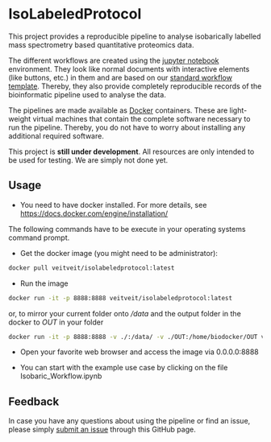 # IsoLabeledProtocol

This project provides a reproducible pipeline to analyse isobarically labelled mass spectrometry based quantitative proteomics data.

The different workflows are created using the [jupyter notebook](http://jupyter.org) environment. They look like normal documents with interactive elements (like buttons, etc.) in them and are based on our [standard workflow template](https://github.com/ProtProtocols/protprotocols_template). Thereby, they also provide completely reproducible records of the bioinformatic pipeline used to analyse the data.

The pipelines are made available as [Docker](https://www.docker.com) containers. These are light-weight virtual machines that contain the complete software necessary to run the pipeline. Thereby, you do not have to worry about installing any additional required software.

This project is **still under development**. All resources are only intended to be used for testing. We are simply not done yet.

## Usage
- You need to have docker installed. For more details, see https://docs.docker.com/engine/installation/

The following commands have to be execute in your operating systems command prompt.

- Get the docker image (you might need to be administrator): 
```bash
docker pull veitveit/isolabeledprotocol:latest
```

- Run the image
```bash
docker run -it -p 8888:8888 veitveit/isolabeledprotocol:latest
```
or, to mirror your current folder onto _/data_ and the output folder in the docker to _OUT_ in your folder
```bash
docker run -it -p 8888:8888 -v ./:/data/ -v ./OUT:/home/biodocker/OUT veitveit/isolabeledprotocol:latest
```


- Open your favorite web browser and access the image via 0.0.0.0:8888

- You can start with the example use case by clicking on the file Isobaric_Workflow.ipynb

## Feedback

In case you have any questions about using the pipeline or find an issue, please simply [submit an issue](https://github.com/ProtProtocols/IsoLabeledProtocol/issues) through this GitHub page.

